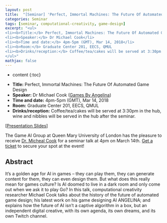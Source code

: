 ```yaml
---
layout: post
title:  "[Seminar] 'Perfect, Immortal Machines: The Future Of Automated Game Design' by Dr Micheal Cook"
categories: Seminar
tags: [seminar, computational-creativity, game-design]
excerpt: "<ul>
<li><b>Title:</b> Perfect, Immortal Machines: The Future Of Automated Game Design</li>
<li><b>Speaker:</b> Dr Michael Cook</li> 
<li><b>Time and date:</b> 4pm-5pm (GMT), Mar 14, 2018</li>
<li><b>Room:</b> Graduate Center 201, EECS, QMUL
<li><b>Drinks/reception:</b> Coffee/tea/cakes will be served at 3:30pm in the hub, wine and nibbles will be served in the hub after the seminar.</li>
</ul>"
mathjax: false
---
```


* content
{:toc}

<ul>
<li><b>Title:</b> Perfect, Immortal Machines: The Future Of Automated Game Design</li>
<li><b>Speaker:</b> Dr Michael Cook (<a href="http://www.gamesbyangelina.org/">Games By Angelina</a>)</li> 
<li><b>Time and date:</b> 4pm-5pm (GMT), Mar 14, 2018</li>
<li><b>Room:</b> Graduate Center 201, EECS, QMUL
<li><b>Drinks/reception:</b> Coffee/tea/cakes will be served at 3:30pm in the hub, wine and nibbles will be served in the hub after the seminar.</li>
</ul>

[[Presentation Slides](http://www.gamesbyangelina.org/talks/qmul.pdf)]

The Game AI Group at Queen Mary University of London has the pleasure to receive [Dr. Micheal Cook](/members/Mike-Cook) for a seminar talk at 4pm on March 14th.
[Get a ticket](https://www.eventbrite.co.uk/e/perfect-immortal-machines-the-future-of-automated-game-design-mike-cook-tickets-44097775634) to secure your spot at the event!

## Abstract

It’s a golden age for AI in games – they can play them, they can generate content for them, they can even design them. But what does this really mean for games culture? Is AI doomed to live in a dark room and only come out when we ask it to play Go?
In this talk, computational creativity researcher Michael Cook talks about the history of the future of automated game design; his latest work on his game designing AI ANGELINA; and explains how the future of AI isn’t a captive algorithm in a box, but an independent digital creative, with its own agenda, its own dreams, and its own Twitch channel.
